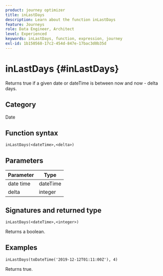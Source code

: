 ```yaml
---
product: journey optimizer
title: inLastDays
description: Learn about the function inLastDays
feature: Journeys
role: Data Engineer, Architect
level: Experienced
keywords: inLastDays, function, expression, journey
exl-id: 1b150568-17c2-454d-847e-17bac3d0b35d
---
```

# inLastDays {#inLastDays}

Returns true if a given date or dateTime is between now and now - delta days.

## Category

Date

## Function syntax

`inLastDays(<dateTime>,<delta>)`

## Parameters

| Parameter | Type             |
|-----------|------------------|
| date time | dateTime    |
| delta   | integer     |

## Signatures and returned type

`inLastDays(<dateTime>,<integer>)`

Returns a boolean.

## Examples

`inLastDays(toDateTime('2019-12-12T01:11:00Z'), 4)`

Returns true.
